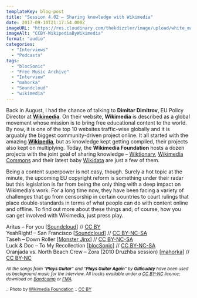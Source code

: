 ```yaml
---
templateKey: blog-post
title: "Session 4.02 – Sharing knowledge with Wikimedia"
date: 2017-09-10T21:17:54.000Z
imageURL: "https://res.cloudinary.com/thekdizzler/image/upload/white_market/CCBY-WikipediaByWikimedia.jpg"
imageAlt: "CCBY-WikipediaByWikimedia"
format: "audio"
categories:
  - "Interviews"
  - "Podcasts"
tags:
  - "blocSonic"
  - "Free Music Archive"
  - "Interview"
  - "mahorka"
  - "Soundcloud"
  - "wikimedia"
---
```

Back in August, I had the chance of talking to **Dimitar Dimitrov**, EU Policy Director at [**Wikimedia**](https://www.wikimedia.org/). On their website, **Wikimedia** is described as a global movement whose mission is to bring free educational content to the world. By now, it is one of the top 10 websites traffic-wise globally and it is arguably the biggest community-driven project online. It all started with the amazing [**Wikipedia**](https://www.wikipedia.org/), but as knowledge kept getting compiled, their projects also kept on multiplying. Today, the **Wikimedia Foundation** hosts a dozen projects with the joint goal of sharing knowledge – [Wiktionary](https://www.wiktionary.org/), [Wikimedia Commons](https://commons.wikimedia.org/wiki/Main_Page) and their latest baby [Wikidata](https://www.wikidata.org/wiki/Wikidata:Main_Page) are just a few of them.

Being a content superpower is not easy, though. Surely a hot topic at the minute, the upcoming EU copyright reform is something under their radar but this legislation is far from being the only thing with a deep impact on Wikimedia’s work. For a long time now, they have been facing a variety of challenges that go from censorship in certain countries to court rulings that place double-standards in terms of what people can do with content online and offline. To find out more about these things and, of course, how you can get involved with Wikimedia, just press play.

Aritus – For you \[[Soundcloud](https://soundcloud.com/aritusmusic/4you)\] // [CC BY](https://creativecommons.org/licenses/by/3.0/)  
YeahRight! – San Francisco \[[Soundcloud](https://soundcloud.com/yeahright-edm/san-francisco)\] // [CC BY-NC-SA](https://creativecommons.org/licenses/by-nc-sa/3.0/)  
Taseh – Down Roller \[[Monster Jinx](http://music.monsterjinx.com/album/monster-jinx-beat-camp-01)\] // [CC BY-NC-SA](https://creativecommons.org/licenses/by-nc-sa/3.0/)  
Luck & Doc – To My Recollection \[[blocSonic](http://blocsonic.com/releases/bsmx0164)\] // [CC BY-NC-SA](https://creativecommons.org/licenses/by-nc-sa/3.0/)  
Oranjada vs. North Beach Crew – Zora (2010 Druzhba session) \[[mahorka](http://mahorka.org/release/187p2)\] // [CC BY-NC](https://creativecommons.org/licenses/by-nc/3.0/)

_<small>All the songs from “<strong>Plays Guitar</strong>” and “<strong>Plays Guitar Again</strong>” by <strong>Gillicuddy</strong> have been used as background music for the interview. All tracks available under a <a href="https://creativecommons.org/licenses/by-nc/3.0/" target="_blank" rel="noopener">CC BY-NC</a> licence; download on <a href="https://gillicuddy.bandcamp.com/music" target="_blank" rel="noopener">Bandcamp</a> or <a href="http://freemusicarchive.org/music/gillicuddy/" target="_blank" rel="noopener">FMA</a>.</small>_

<small>.: Photo by <a href="https://en.wikipedia.org/wiki/File:10_sharing_book_cover_background.jpg">Wikimedia Foundation</a> :. <a href="https://creativecommons.org/licenses/by/4.0/" target="blank">CC BY</a></small>